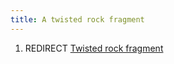 ```yaml
---
title: A twisted rock fragment
---
```


1.  REDIRECT [Twisted rock fragment](Twisted_rock_fragment "wikilink")